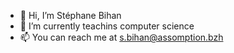 - 👋 Hi, I’m Stéphane Bihan
- 🌱 I’m currently teachins computer science
- 📫 You can reach me at s.bihan@assomption.bzh

<!---
sbihan35/sbihan35 is a ✨ special ✨ repository because its `README.md` (this file) appears on your GitHub profile.
You can click the Preview link to take a look at your changes.
--->
